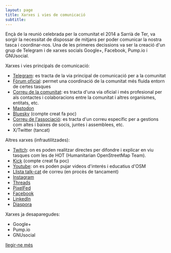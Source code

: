 ```yaml
---
layout: page
title: Xarxes i vies de comunicació
subtitle: 
---
```


Ençà de la reunió celebrada per la comunitat el 2014 a Sarrià de Ter, va sorgir la necessitat de dispossar de mitjans per poder comunicar la nostra tasca i coordinar-nos. Una de les primeres decissions va ser la creació d'un grup de Telegram i de xarxes socials Google+, Facebook, Pump.io i GNUsocial.

Xarxes i vies principals de comunicació:

- [Telegram](https://t.me/osmcat): es tracta de la via principal de comunicació per a la comunitat
- [Fòrum oficial](https://community.openstreetmap.org/c/communities/lang-ca/69): permet una coordinació de la comunitat més fluida entorn de certes tasques
- [Correu de la comunitat](mailto:osmcatala@gmail.com): es tracta d'una via oficial i més profesional per als contactes i colaboracions entre la comunitat i altres organismes, entitats, etc.
- [Mastodon](https://mastodont.cat/@osmcatala)
- [Bluesky](https://bsky.app/profile/osmcatala.bsky.social) (compte creat fa poc)
- [Correu de l'associació](mailto:acosm@proton.me): es tracta d'un correu específic per a gestions com altes i baixes de socis, juntes i assemblees, etc.
- X/Twitter (tancat)

Altres xarxes (infrautilitzades):

- [Twitch](https://www.twitch.tv/osmcatala): on es poden realitzar directes per difondre i explicar en viu tasques com les de HOT (Humanitarian OpenStreetMap Team).
- [Kick](https://kick.com/osmcatala) (compte creat fa poc)
- [Youtube](https://www.youtube.com/channel/UCcj8Pg0w6U_spiaiDnnXuzQ): on es poden pujar videos d'interés i educatius d'OSM
- [Llista talk-cat](https://lists.openstreetmap.org/listinfo/talk-cat) de correu (en procès de tancament)
- [Instagram](https://www.instagram.com/osmcatala/)
- [Threads](https://www.threads.net/@osmcatala) 
- [PixelFed](https://pixelfed.social/i/web/profile/787747398423818716)
- [Facebook](https://www.facebook.com/OSMcatala)
- [LinkedIn](https://www.linkedin.com/groups/7495585/)
- [Diaspora](https://diasp.eu/u/osmcatala)

Xarxes ja desaparegudes:

- Google+
- Pump.io
- GNUsocial

[llegir-ne més](https://wiki.openstreetmap.org/wiki/WikiProject_Catalan/Xarxes_socials) 
